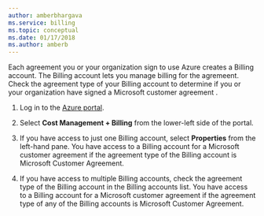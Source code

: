 ```yaml
---
author: amberbhargava
ms.service: billing
ms.topic: conceptual
ms.date: 01/17/2018
ms.author: amberb
---
```


Each agreement you or your organization sign to use Azure creates a Billing account. The Billing account lets you manage billing for the agremeent. Check the agreement type of your Billing account to determine if you or your organization have signed a Microsoft customer agreement .

1.	Log in to the [Azure portal]( http://portal.azure.com).

2.	Select **Cost Management + Billing** from the lower-left side of the portal.

3.	If you have access to just one Billing account, select **Properties** from the left-hand pane. You have access to a Billing account for a Microsoft customer agreement if the agreement type of the Billing account is Microsoft Customer Agreement.

4. If you have access to multiple Billing accounts, check the agreement type of the Billing account in the Billing accounts list. You have access to a Billing account for a Microsoft customer agreement if the agreement type of any of the Billing accounts is Microsoft Customer Agreement.

